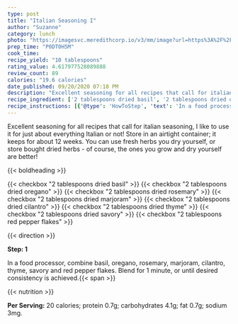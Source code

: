 ```yaml
---
type: post
title: "Italian Seasoning I"
author: "Suzanne"
category: lunch
photo: "https://imagesvc.meredithcorp.io/v3/mm/image?url=https%3A%2F%2Fimages.media-allrecipes.com%2Fuserphotos%2F3190604.jpg"
prep_time: "P0DT0H5M"
cook_time: 
recipe_yield: "10 tablespoons"
rating_value: 4.617977528089888
review_count: 89
calories: "19.6 calories"
date_published: 09/20/2020 07:18 PM
description: "Excellent seasoning for all recipes that call for italian seasoning, I like to use it for just about everything Italian or not! Store in an airtight container; it keeps for about 12 weeks. You can use fresh herbs you dry yourself, or store bought dried herbs - of course, the ones you grow and dry yourself are better!"
recipe_ingredient: ['2 tablespoons dried basil', '2 tablespoons dried oregano', '2 tablespoons dried rosemary', '2 tablespoons dried marjoram', '2 tablespoons dried cilantro', '2 tablespoons dried thyme', '2 tablespoons dried savory', '2 tablespoons red pepper flakes']
recipe_instructions: [{'@type': 'HowToStep', 'text': 'In a food processor, combine basil, oregano, rosemary, marjoram, cilantro, thyme, savory and red pepper flakes. Blend for 1 minute, or until desired consistency is achieved.\n'}]
---
```


Excellent seasoning for all recipes that call for italian seasoning, I like to use it for just about everything Italian or not! Store in an airtight container; it keeps for about 12 weeks. You can use fresh herbs you dry yourself, or store bought dried herbs - of course, the ones you grow and dry yourself are better! 

{{< boldheading >}}

{{< checkbox "2 tablespoons dried basil" >}}
{{< checkbox "2 tablespoons dried oregano" >}}
{{< checkbox "2 tablespoons dried rosemary" >}}
{{< checkbox "2 tablespoons dried marjoram" >}}
{{< checkbox "2 tablespoons dried cilantro" >}}
{{< checkbox "2 tablespoons dried thyme" >}}
{{< checkbox "2 tablespoons dried savory" >}}
{{< checkbox "2 tablespoons red pepper flakes" >}}


{{< direction >}}

**Step: 1**

In a food processor, combine basil, oregano, rosemary, marjoram, cilantro, thyme, savory and red pepper flakes. Blend for 1 minute, or until desired consistency is achieved.{{< span >}}

{{< nutrition >}}

**Per Serving:** 20 calories; protein 0.7g; carbohydrates 4.1g; fat 0.7g; sodium 3mg.